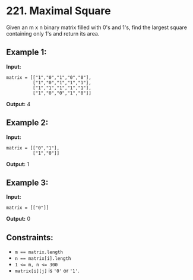 # 221. Maximal Square

Given an m x n binary matrix filled with 0's and 1's, find the largest square containing only 1's and return its area.

## Example 1:

**Input:**
```
matrix = [["1","0","1","0","0"],
          ["1","0","1","1","1"],
          ["1","1","1","1","1"],
          ["1","0","0","1","0"]]
```
**Output:** 4

## Example 2:

**Input:**
```
matrix = [["0","1"],
          ["1","0"]]
```
**Output:** 1

## Example 3:

**Input:**
```
matrix = [["0"]]
```
**Output:** 0

## Constraints:

- `m == matrix.length`
- `n == matrix[i].length`
- `1 <= m, n <= 300`
- `matrix[i][j]` is `'0'` or `'1'`.